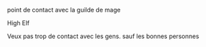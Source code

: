point de contact avec la guilde de mage

High Elf

Veux pas trop de contact avec les gens. sauf les bonnes personnes
